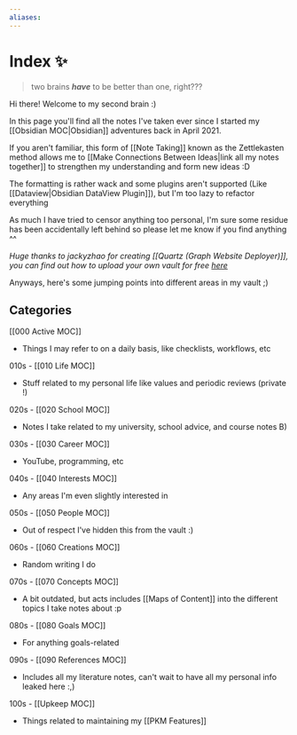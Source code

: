 ```yaml
---
aliases:
---
```


# Index ✨
> two brains ***have*** to be better than one, right???

Hi there! Welcome to my second brain :)

In this page you'll find all the notes I've taken ever since I started my [[Obsidian MOC|Obsidian]] adventures back in April 2021.

If you aren't familiar, this form of [[Note Taking]] known as the Zettlekasten method allows me to [[Make Connections Between Ideas|link all my notes together]] to strengthen my understanding and form new ideas :D

The formatting is rather wack and some plugins aren't supported (Like [[Dataview|Obsidian DataView Plugin]]), but I'm too lazy to refactor everything

As much I have tried to censor anything too personal, I'm sure some residue has been accidentally left behind so please let me know if you find anything ^^

*Huge thanks to jackyzhao for creating [[Quartz (Graph Website Deployer)]], you can find out how to upload your own vault for free [here](https://github.com/jackyzha0/quartz)*

Anyways, here's some jumping points into different areas in my vault ;)

## Categories
[[000 Active MOC]]
- Things I may refer to on a daily basis, like checklists, workflows, etc

010s - [[010 Life MOC]]
- Stuff related to my personal life like values and periodic reviews (private !)

020s - [[020 School MOC]]
- Notes I take related to my university, school advice, and course notes B)

030s - [[030 Career MOC]]
- YouTube, programming, etc

040s - [[040 Interests MOC]]
- Any areas I'm even slightly interested in

050s - [[050 People MOC]]
- Out of respect I've hidden this from the vault :)

060s - [[060 Creations MOC]]
- Random writing I do

070s - [[070 Concepts MOC]]
- A bit outdated, but acts includes [[Maps of Content]] into the different topics I take notes about :p

080s - [[080 Goals MOC]]
- For anything goals-related

090s - [[090 References MOC]]
- Includes all my literature notes, can't wait to have all my personal info leaked here :,)

100s - [[Upkeep MOC]]
- Things related to maintaining my [[PKM Features]]
